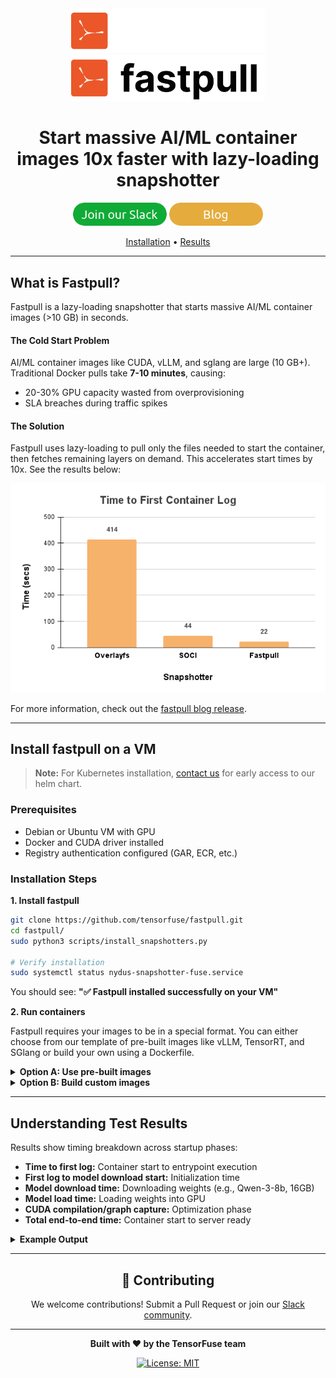 <div align="center">
  <img src="assets/fastpull_dark.png#gh-dark-mode-only" alt="TensorFuse Logo" width="310" />
  <img src="assets/fastpull_light.png#gh-light-mode-only" alt="TensorFuse Logo" width="310" />
</div>

<div align="center">

# Start massive AI/ML container images 10x faster with lazy-loading snapshotter

<a href="https://join.slack.com/t/tensorfusecommunity/shared_invite/zt-30r6ik3dz-Rf7nS76vWKOu6DoKh5Cs5w"><img src="assets/button_join-our-slack.png" width="150"></a>
<a href="https://tensorfuse.io/docs/blogs/blog"><img src="assets/button_blog.png" width="150"></a>

[Installation](#install-fastpull-on-a-vm) • [Results](#understanding-test-results)

</div>

---

## What is Fastpull?

Fastpull is a lazy-loading snapshotter that starts massive AI/ML container images (>10 GB) in seconds.

#### The Cold Start Problem

AI/ML container images like CUDA, vLLM, and sglang are large (10 GB+). Traditional Docker pulls take **7-10 minutes**, causing:

- 20-30% GPU capacity wasted from overprovisioning
- SLA breaches during traffic spikes

#### The Solution

Fastpull uses lazy-loading to pull only the files needed to start the container, then fetches remaining layers on demand. This accelerates start times by 10x. See the results below: 

<div align="center">
  <img src="assets/time_first_log_tensorrt.png" alt="benchmark" width="530" />
</div>

For more information, check out the [fastpull blog release](https://tensorfuse.io/docs/blogs/reducing_gpu_cold_start).

---

## Install fastpull on a VM

> **Note:** For Kubernetes installation, [contact us](mailto:agam@tensorfuse.io) for early access to our helm chart.

### Prerequisites

- Debian or Ubuntu VM with GPU
- Docker and CUDA driver installed
- Registry authentication configured (GAR, ECR, etc.)

### Installation Steps

**1. Install fastpull**

```bash
git clone https://github.com/tensorfuse/fastpull.git
cd fastpull/
sudo python3 scripts/install_snapshotters.py

# Verify installation
sudo systemctl status nydus-snapshotter-fuse.service
```

You should see: **"✅ Fastpull installed successfully on your VM"**

**2. Run containers**

Fastpull requires your images to be in a special format. You can either choose from our template of pre-built images like vLLM, TensorRT, and SGlang or build your own using a Dockerfile. 

<details> 
<summary><b>Option A: Use pre-built images</b></summary>

Test with vLLM, TensorRT, or Sglang:

```bash
python3 scripts/benchmark/test-bench-vllm.py \
  --image public.ecr.aws/s6z9f6e5/tensorfuse/fastpull/vllm:latest-nydus \
  --snapshotter nydus
```

</details>

<details> 
<summary><b>Option B: Build custom images</b></summary>

Build from your Dockerfile:

```bash
# Build image
python3 scripts/build.py --dockerfile <path_to_your_dockerfile>

# Push to registry
python3 scripts/push.py \
  --registry_type <ecr/gar> \
  --account_id <YOUR_ACCOUNT_ID>

# Run with fastpull
python3 scripts/fastpull.py --image <image_tag>
```

</details>

---

## Understanding Test Results

Results show timing breakdown across startup phases:

- **Time to first log:** Container start to entrypoint execution
- **First log to model download start:** Initialization time
- **Model download time:** Downloading weights (e.g., Qwen-3-8b, 16GB)
- **Model load time:** Loading weights into GPU
- **CUDA compilation/graph capture:** Optimization phase
- **Total end-to-end time:** Container start to server ready

<details> 
<summary><b>Example Output</b></summary>

```bash
=== VLLM TIMING SUMMARY ===
Container Startup Time:     2.145s
Container to First Log:     15.234s
Engine Initialization:      45.123s
Weights Download Start:     67.890s
Weights Download Complete: 156.789s
Weights Loaded:            198.456s
Graph Capture Complete:    245.678s
Server Ready:              318.435s
Total Test Time:           325.678s

BREAKDOWN:
Container to First Log:                      15.234s
First Log to Weight Download Start:          52.656s  
Weight Download Start to Complete:           88.899s
Weight Download Complete to Weights Loaded:  41.667s
Weights Loaded to Server Ready:             119.979s
```
</details>

---

<div align="center">

## 🤝 Contributing

We welcome contributions! Submit a Pull Request or join our [Slack community](https://join.slack.com/t/tensorfusecommunity/shared_invite/zt-30r6ik3dz-Rf7nS76vWKOu6DoKh5Cs5w).

---

**Built with ❤️ by the TensorFuse team**

[![License: MIT](https://img.shields.io/badge/License-MIT-yellow.svg)](https://opensource.org/licenses/MIT)

</div>